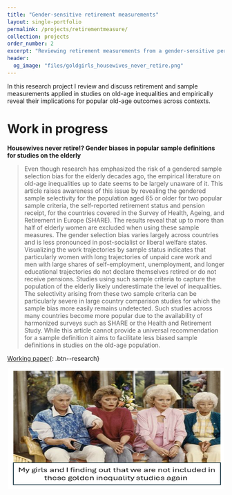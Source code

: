```yaml
---
title: "Gender-sensitive retirement measurements"
layout: single-portfolio
permalink: /projects/retirementmeasure/
collection: projects
order_number: 2
excerpt: "Reviewing retirement measurements from a gender-sensitive perspective and revealing potential implications for old-age outcomes across contexts."
header: 
  og_image: "files/goldgirls_housewives_never_retire.png"
---
```


In this research project I review and discuss retirement and sample measurements applied in studies on old-age inequalities and empirically reveal their implications for popular old-age outcomes across contexts. 


Work in progress
======
**Housewives never retire!? Gender biases in popular sample definitions for studies on the elderly**

> Even though research has emphasized the risk of a gendered sample selection bias for the elderly decades ago, the empirical literature on old-age inequalities up to date seems to be largely unaware of it. This article raises awareness of this issue by revealing the gendered sample selectivity for the population aged 65 or older for two popular sample criteria, the self-reported retirement status and pension receipt, for the countries covered in the Survey of Health, Ageing, and Retirement in Europe (SHARE).
The results reveal that up to more than half of elderly women are excluded when using these sample measures. The gender selection bias varies largely across countries and is less pronounced in post-socialist or liberal welfare states. Visualizing the work trajectories by sample status indicates that particularly women with long trajectories of unpaid care work and men with large shares of self-employment, unemployment, and longer educational trajectories do not declare themselves retired or do not receive pensions. 
Studies using such sample criteria to capture the population of the elderly likely underestimate the level of inequalities. The selectivity arising from these two sample criteria can be particularly severe in large country comparison studies for which the sample bias more easily remains undetected. Such studies across many countries become more popular due to the availability of harmonized surveys such as SHARE or the Health and Retirement Study. While this article cannot provide a universal recommendation for a sample definition it aims to facilitate less biased sample definitions in studies on the old-age population. 


[Working paper](https://osf.io/preprints/socarxiv/4kq5e){: .btn--research} 

<img src="/files/goldgirls_housewives_never_retire.png" width="500" height="280" style="display: block; margin: auto; alt: drawing;">
